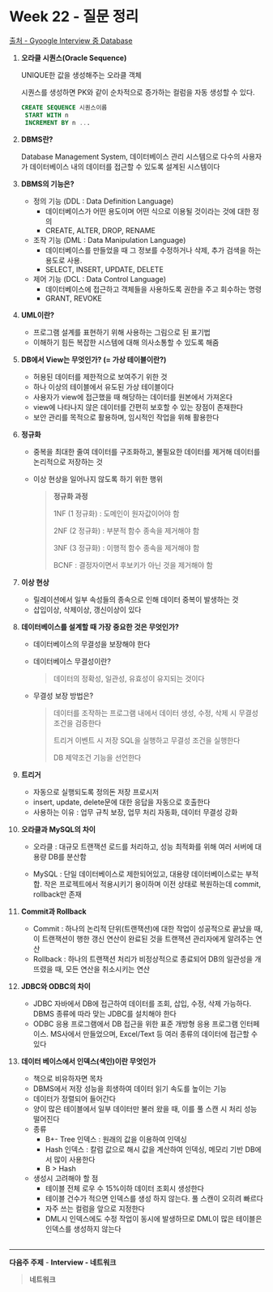 # Week 22 - 질문 정리

[출처 - Gyoogle Interview 중 Database](https://gyoogle.dev/blog/interview/%EB%8D%B0%EC%9D%B4%ED%84%B0%EB%B2%A0%EC%9D%B4%EC%8A%A4.html)

1. **오라클 시퀀스(Oracle Sequence)**

   UNIQUE한 값을 생성해주는 오라클 객체

   시퀀스를 생성하면 PK와 같이 순차적으로 증가하는 컬럼을 자동 생성할 수 있다.

   ```sql
   CREATE SEQUENCE 시퀀스이름
   	START WITH n
   	INCREMENT BY n ...
   ```

   

2. **DBMS란?**

   Database Management System, 데이터베이스 관리 시스템으로 다수의 사용자가 데이터베이스 내의 데이터를 접근할 수 있도록 설계된 시스템이다

   

3. **DBMS의 기능은?**

   - 정의 기능 (DDL : Data Definition Language)
     - 데이터베이스가 어떤 용도이며 어떤 식으로 이용될 것이라는 것에 대한 정의
     - CREATE, ALTER, DROP, RENAME
   - 조작 기능 (DML : Data Manipulation Language)
     - 데이터베이스를 만들었을 때 그 정보를 수정하거나 삭제, 추가 검색을 하는 용도로 사용.
     - SELECT, INSERT, UPDATE, DELETE
   - 제어 기능 (DCL : Data Control Language)
     - 데이터베이스에 접근하고 객체들을 사용하도록 권한을 주고 회수하는 명령
     - GRANT, REVOKE

   

4. **UML이란?**

   - 프로그램 설계를 표현하기 위해 사용하는 그림으로 된 표기법
   - 이해하기 힘든 복잡한 시스템에 대해 의사소통할 수 있도록 해줌

   

5. **DB에서 View는 무엇인가? (= 가상 테이블이란?)**

   - 허용된 데이터를 제한적으로 보여주기 위한 것
   - 하나 이상의 테이블에서 유도된 가상 테이블이다
   - 사용자가 view에 접근했을 때 해당하는 데이터를 원본에서 가져온다
   - view에 나타나지 않은 데이터를 간편히 보호할 수 있는 장점이 존재한다
   - 보안 관리를 목적으로 활용하며, 임시적인 작업을 위해 활용한다

   

6. **정규화**

   - 중복을 최대한 줄여 데이터를 구조화하고, 불필요한 데이터를 제거해 데이터를 논리적으로 저장하는 것

   - 이상 현상을 일어나지 않도록 하기 위한 행위

     > **정규화 과정**
     >
     > 1NF (1 정규화) : 도메인이 원자값이어야 함
     >
     > 2NF (2 정규화) : 부분적 함수 종속을 제거해야 함
     >
     > 3NF (3 정규화) : 이행적 함수 종속을 제거해야 함
     >
     > BCNF : 결정자이면서 후보키가 아닌 것을 제거해야 함

   

7. **이상 현상**

   - 릴레이션에서 일부 속성들의 종속으로 인해 데이터 중복이 발생하는 것
   - 삽입이상, 삭제이상, 갱신이상이 있다

   

8. **데이터베이스를 설계할 때 가장 중요한 것은 무엇인가?**

   - 데이터베이스의 무결성을 보장해야 한다

   - 데이터베이스 무결성이란? 

     > 데이터의 정확성, 일관성, 유효성이 유지되는 것이다

   - 무결성 보장 방법은?

     > 데이터를 조작하는 프로그램 내에서 데이터 생성, 수정, 삭제 시 무결성 조건을 검증한다
     >
     > 트리거 이벤트 시 저장 SQL을 실행하고 무결성 조건을 실행한다
     >
     > DB 제약조건 기능을 선언한다

   

9. **트리거**

   - 자동으로 실행되도록 정의돈 저장 프로시저
   - insert, update, delete문에 대한 응답을 자동으로 호출한다
   - 사용하는 이유 : 업무 규칙 보장, 업무 처리 자동화, 데이터 무결성 강화

   

10. **오라클과 MySQL의 차이**

    - 오라클 : 대규모 트랜잭션 로드를 처리하고, 성능 최적화를 위해 여러 서버에 대용량 DB를 분산함

    - MySQL : 단일 데이터베이스로 제한되어있고, 대용량 데이터베이스로는 부적합. 작은 프로젝트에서 적용시키기 용이하며 이전 상태로 복원하는데 commit, rollback만 존재

      

11. **Commit과 Rollback**

    - Commit : 하나의 논리적 단위(트랜잭션)에 대한 작업이 성공적으로 끝났을 때, 이 트랜잭션이 행한 갱신 연산이 완료된 것을 트랜잭션 관리자에게 알려주는 연산
    - Rollback : 하나의 트랜잭션 처리가 비정상적으로 종료되어 DB의 일관성을 개뜨렸을 때, 모든 연산을 취소시키는 연산

    

12. **JDBC와 ODBC의 차이**

    - JDBC 자바에서 DB에 접근하여 데이터를 조회, 삽입, 수정, 삭제 가능하다. DBMS 종류에 따라 맞는 JDBC를 설치해야 한다
    - ODBC 응용 프로그램에서 DB 접근을 위한 표준 개방형 응용 프로그램 인터페이스. MS사에서 만들었으며, Excel/Text 등 여러 종류의 데이터에 접근할 수 있다

    

13. **데이터 베이스에서 인덱스(색인)이란 무엇인가**

    - 책으로 비유하자면 목차
    - DBMS에서 저장 성능을 희생하여 데이터 읽기 속도를 높이는 기능
    - 데이터가 정렬되어 들어간다
    - 양이 많은 테이블에서 일부 데이터만 불러 왔을 때, 이를 풀 스캔 시 처리 성능 떨어진다
    - 종류
      - B+- Tree 인덱스 : 원래의 값을 이용하여 인덱싱
      - Hash 인덱스 : 칼럼 값으로 해시 값을 계산하여 인덱싱, 메모리 기반 DB에서 많이 사용한다
      - B > Hash
    - 생성시 고려해야 할 점
      - 테이블 전체 로우 수 15%이하 데이터 조회시 생성한다
      - 테이블 건수가 적으면 인덱스를 생성 하지 않는다. 풀 스캔이 오히려 빠르다
      - 자주 쓰는 컬럼을 앞으로 지정한다
      - DML시 인덱스에도 수정 작업이 동시에 발생하므로 DML이 많은 테이블은 인덱스를 생성하지 않는다

    <br>

---

**다음주 주제** - **Interview - 네트워크**

> **네트워크**



